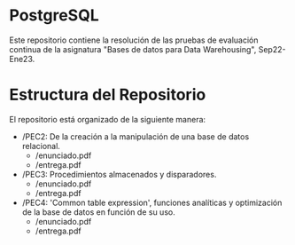 # PostgreSQL

Este repositorio contiene la resolución de las pruebas de evaluación continua de la asignatura "Bases de datos para Data Warehousing", Sep22-Ene23.

# Estructura del Repositorio

El repositorio está organizado de la siguiente manera:

- /PEC2: De la creación a la manipulación de una base de datos relacional.
    - /enunciado.pdf
    - /entrega.pdf
- /PEC3: Procedimientos almacenados y disparadores.
    - /enunciado.pdf
    - /entrega.pdf
- /PEC4: 'Common table expression', funciones analíticas y optimización de la base de datos en función de su uso.
    - /enunciado.pdf
    - /entrega.pdf
